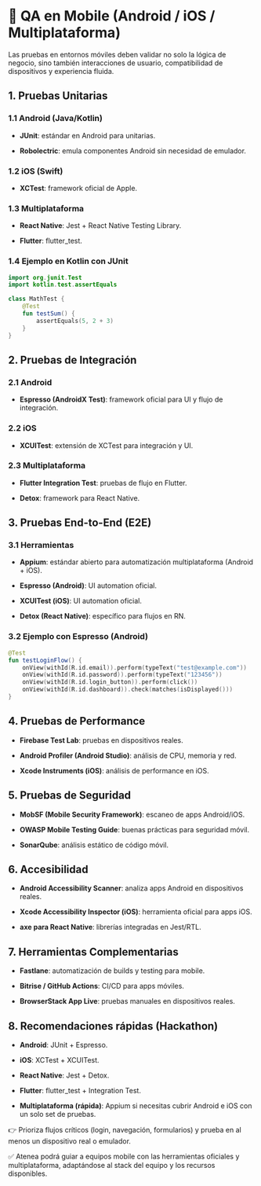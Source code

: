 # 📱 QA en Mobile (Android / iOS / Multiplataforma)

Las pruebas en entornos móviles deben validar no solo la lógica de negocio, sino también interacciones de usuario, compatibilidad de dispositivos y experiencia fluida.

## 1. Pruebas Unitarias

### 1.1 Android (Java/Kotlin)

- **JUnit**: estándar en Android para unitarias.

- **Robolectric**: emula componentes Android sin necesidad de emulador.

### 1.2 iOS (Swift)

- **XCTest**: framework oficial de Apple.

### 1.3 Multiplataforma

- **React Native**: Jest + React Native Testing Library.

- **Flutter**: flutter_test.

### 1.4 Ejemplo en Kotlin con JUnit

````kotlin
import org.junit.Test
import kotlin.test.assertEquals

class MathTest {
    @Test
    fun testSum() {
        assertEquals(5, 2 + 3)
    }
}
````

## 2. Pruebas de Integración

### 2.1 Android

- **Espresso (AndroidX Test)**: framework oficial para UI y flujo de integración.

### 2.2 iOS

- **XCUITest**: extensión de XCTest para integración y UI.

### 2.3 Multiplataforma

- **Flutter Integration Test**: pruebas de flujo en Flutter.

- **Detox**: framework para React Native.

## 3. Pruebas End-to-End (E2E)

### 3.1 Herramientas

- **Appium**: estándar abierto para automatización multiplataforma (Android + iOS).

- **Espresso (Android)**: UI automation oficial.

- **XCUITest (iOS)**: UI automation oficial.

- **Detox (React Native)**: específico para flujos en RN.

### 3.2 Ejemplo con Espresso (Android)

````kotlin
@Test
fun testLoginFlow() {
    onView(withId(R.id.email)).perform(typeText("test@example.com"))
    onView(withId(R.id.password)).perform(typeText("123456"))
    onView(withId(R.id.login_button)).perform(click())
    onView(withId(R.id.dashboard)).check(matches(isDisplayed()))
}
````

## 4. Pruebas de Performance

- **Firebase Test Lab**: pruebas en dispositivos reales.

- **Android Profiler (Android Studio)**: análisis de CPU, memoria y red.

- **Xcode Instruments (iOS)**: análisis de performance en iOS.

## 5. Pruebas de Seguridad

- **MobSF (Mobile Security Framework)**: escaneo de apps Android/iOS.

- **OWASP Mobile Testing Guide**: buenas prácticas para seguridad móvil.

- **SonarQube**: análisis estático de código móvil.

## 6. Accesibilidad

- **Android Accessibility Scanner**: analiza apps Android en dispositivos reales.

- **Xcode Accessibility Inspector (iOS)**: herramienta oficial para apps iOS.

- **axe para React Native**: librerías integradas en Jest/RTL.

## 7. Herramientas Complementarias

- **Fastlane**: automatización de builds y testing para mobile.

- **Bitrise / GitHub Actions**: CI/CD para apps móviles.

- **BrowserStack App Live**: pruebas manuales en dispositivos reales.

## 8. Recomendaciones rápidas (Hackathon)

- **Android**: JUnit + Espresso.

- **iOS**: XCTest + XCUITest.

- **React Native**: Jest + Detox.

- **Flutter**: flutter_test + Integration Test.

- **Multiplataforma (rápida)**: Appium si necesitas cubrir Android e iOS con un solo set de pruebas.

👉 Prioriza flujos críticos (login, navegación, formularios) y prueba en al menos un dispositivo real o emulador.

✅ Atenea podrá guiar a equipos mobile con las herramientas oficiales y multiplataforma, adaptándose al stack del equipo y los recursos disponibles.